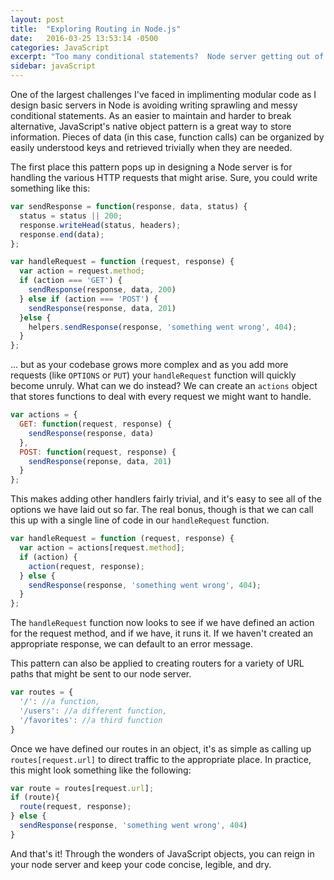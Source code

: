 ```yaml
---
layout: post
title:  "Exploring Routing in Node.js"
date:   2016-03-25 13:53:14 -0500
categories: JavaScript
excerpt: "Too many conditional statements?  Node server getting out of hand?  Objects may be the answer..."
sidebar: javaScript
---
```


One of the largest challenges I've faced in implimenting modular code as I design basic servers in Node is avoiding writing sprawling and messy conditional statements. As an easier to maintain and harder to break alternative, JavaScript's native object pattern is a great way to store information.  Pieces of data (in this case, function calls) can be organized by easily understood keys and retrieved trivially when they are needed. 

The first place this pattern pops up in designing a Node server is for handling the various HTTP requests that might arise.  Sure, you could write something like this:


```javascript
var sendResponse = function(response, data, status) {
  status = status || 200;
  response.writeHead(status, headers);
  response.end(data);
};

var handleRequest = function (request, response) {
  var action = request.method;
  if (action === 'GET') {
    sendResponse(response, data, 200)
  } else if (action === 'POST') {
    sendResponse(response, data, 201)
  }else {
    helpers.sendResponse(response, 'something went wrong', 404);
  }
};

```

... but as your codebase grows more complex and as you add more requests (like `OPTIONS` or `PUT`) your `handleRequest` function will quickly become unruly.  What can we do instead?  We can create an `actions` object that stores functions to deal with every request we might want to handle.

```javascript
var actions = {
  GET: function(request, response) {
    sendResponse(response, data)
  },
  POST: function(request, response) {
    sendResponse(reponse, data, 201)
  }
};
```

This makes adding other handlers fairly trivial, and it's easy to see all of the options we have laid out so far.  The real bonus, though is that we can call this up with a single line of code in our `handleRequest` function.

```javascript
var handleRequest = function (request, response) {
  var action = actions[request.method];
  if (action) {
    action(request, response);
  } else {
    sendResponse(response, 'something went wrong', 404);
  }
};
```

The `handleRequest` function now looks to see if we have defined an action for the request method, and if we have, it runs it.  If we haven't created an appropriate response, we can default to an error message.

This pattern can also be applied to creating routers for a variety of URL paths that might be sent to our node server. 

```javascript
var routes = {
  '/': //a function,
  '/users': //a different function,
  '/favorites': //a third function
}
```

Once we have defined our routes in an object, it's as simple as calling up `routes[request.url]` to direct traffic to the appropriate place.  In practice, this might look something like the following:

```javascript
var route = routes[request.url];
if (route){
  route(request, response);
} else {
  sendResponse(response, 'something went wrong', 404)
}
```

And that's it!  Through the wonders of JavaScript objects, you can reign in your node server and keep your code concise, legible, and dry.